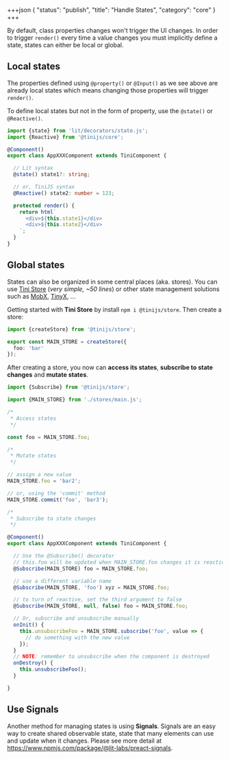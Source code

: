 +++json
{
  "status": "publish",
  "title": "Handle States",
  "category": "core"
}
+++

By default, class properties changes won't trigger the UI changes. In order to trigger `render()` every time a value changes you must implicitly define a state, states can either be local or global.

## Local states

The properties defined using `@property()` or `@Input()` as we see above are already local states which means changing those properties will trigger `render()`.

To define local states but not in the form of property, use the `@state()` or `@Reactive()`.

```ts
import {state} from 'lit/decorators/state.js';
import {Reactive} from '@tinijs/core';

@Component()
export class AppXXXComponent extends TiniComponent {

  // Lit syntax
  @state() state1?: string;

  // or, TiniJS syntax
  @Reactive() state2: number = 123;

  protected render() {
    return html`
      <div>${this.state1}</div>
      <div>${this.state2}</div>
    `;
  }
}
```

## Global states

States can also be organized in some central places (aka. stores). You can use [Tini Store](https://github.com/tinijs/tinijs/tree/main/packages/store) (_very simple, ~50 lines_) or other state management solutions such as [MobX](https://mobx.js.org/), [TinyX](https://github.com/dmaevsky/tinyx), ...

Getting started with **Tini Store** by install `npm i @tinijs/store`. Then create a store:

```ts
import {createStore} from '@tinijs/store';

export const MAIN_STORE = createStore({
  foo: 'bar'
});
```

After creating a store, you now can **access its states**, **subscribe to state changes** and **mutate states**.

```ts
import {Subscribe} from '@tinijs/store';

import {MAIN_STORE} from './stores/main.js';

/*
 * Access states
 */

const foo = MAIN_STORE.foo;

/*
 * Mutate states
 */

// assign a new value
MAIN_STORE.foo = 'bar2';

// or, using the 'commit' method
MAIN_STORE.commit('foo', 'bar3');

/*
 * Subscribe to state changes
 */

@Component()
export class AppXXXComponent extends TiniComponent {

  // Use the @Subscribe() decorator
  // this.foo will be updated when MAIN_STORE.foo changes it is reactive by default
  @Subscribe(MAIN_STORE) foo = MAIN_STORE.foo;

  // use a different variable name
  @Subscribe(MAIN_STORE, 'foo') xyz = MAIN_STORE.foo;

  // to turn of reactive, set the third argument to false
  @Subscribe(MAIN_STORE, null, false) foo = MAIN_STORE.foo;

  // Or, subscribe and unsubscribe manually
  onInit() {
    this.unsubscribeFoo = MAIN_STORE.subscribe('foo', value => {
      // do something with the new value
    });
  }
  // NOTE: remember to unsubscribe when the component is destroyed
  onDestroy() {
    this.unsubscribeFoo();
  }

}
```

## Use Signals

Another method for managing states is using **Signals**. Signals are an easy way to create shared observable state, state that many elements can use and update when it changes. Please see more detail at <https://www.npmjs.com/package/@lit-labs/preact-signals>.
